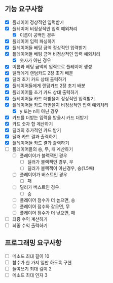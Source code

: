 ## 기능 요구사항

- [x] 플레이어 정상적인 입력받기
- [x] 플레이어 비정상적인 입력 예외처리
    - [x] 이름이 공백인 경우
- [x] 플레이어 입력 파싱하기
- [x] 플레이어들 베팅 금액 정상적인 입력받기
- [x] 플레이어들 베팅 금액 비정상적인 입력 예외처리
    - [x] 숫자가 아닌 경우
- [x] 이름과 베팅 금액의 입력으로 플레이어 생성
- [x] 딜러에게 랜덤카드 2장 초기 배분
- [x] 딜러 초기 카드 상태 출력하기
- [x] 플레이어들에게 랜덤카드 2장 초기 배분
- [x] 플레이어들 초기 카드 상태 출력하기
- [x] 플레이어들 카드 더받을지 정상적인 입력받기
- [x] 플레이어들 카드 더받을지 비정상적인 입력 예외처리
    - [x] y 또는 n이 아닌 경우
- [x] 카드를 더받는 입력을 받을시 카드 더받기
- [x] 카드 숫자 합 계산하기
- [x] 딜러의 추가적인 카드 받기
- [x] 딜러 카드 결과 출력하기
- [x] 플레이어들 카드 결과 출력하기
- [ ] 플레이어들의 승, 무, 패 계산하기
    - [ ] 플레이어가 블랙잭인 경우
        - [ ] 딜러가 블랙잭인 경우, 무
        - [ ] 딜러가 블랙잭이 아닌경우, 승(1.5배)
    - [ ] 플레이어가 버스트인 경우
        - [ ] 패
    - [ ] 딜러가 버스트인 경우
        - [ ] 승
    - [ ] 플레이어 점수가 더 높으면, 승
    - [ ] 플레이어 점수와 같으면, 무
    - [ ] 플레이어 점수가 더 낮으면, 패
- [ ] 최종 수익 계산하기
- [ ] 최종 수익 출력하기

## 프로그래밍 요구사항

- [ ] 메소드 최대 길이 10
- [ ] 함수가 한 가지 일만 하도록 구현
- [ ] 들여쓰기 최대 깊이 2
- [ ] 메소드 최대 인자 3